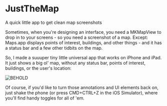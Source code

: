 JustTheMap
==========

A quick little app to get clean map screenshots

Sometimes, when you're designing an interface, you need a MKMapView to drop in to your screens - so you need a screenshot of a map. Except: Maps.app displays points of interest, buildings, and other things - and it has a status bar and a few other tidbits on the map.

So, I made a suuuper tiny little universal app that works on iPhone and iPad. It just shows a big ol' map, without any status bar, points of interest, buildings, or the user's location:

![BEHOLD](http://clrk.it/Gl6E/4Gfhd4UE+)

Of course, if you'd like to turn those annotations and UI elements back on, just shake the phone (or press CMD+CTRL+Z in the iOS Simulator), where you'll find handy toggles for all of 'em.

